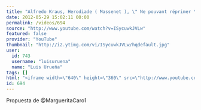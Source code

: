 ```yaml
---
title: "Alfredo Kraus, Herodiade ( Massenet ), \" Ne pouvant réprimer \", 1975"
date: 2012-05-29 15:02:11 00:00
permalink: /videos/694
source: "http://www.youtube.com/watch?v=ISycuwkJVLw"
featured: false
provider: "YouTube"
thumbnail: "http://i2.ytimg.com/vi/ISycuwkJVLw/hqdefault.jpg"
user:
  id: 743
  username: "luisuruena"
  name: "Luis Urueña"
tags: []
html: "<iframe width=\"640\" height=\"360\" src=\"http://www.youtube.com/embed/ISycuwkJVLw?wmode=transparent&fs=1&feature=oembed\" frameborder=\"0\" allowfullscreen></iframe>"
id: 694
---
```


Propuesta de @MargueritaCaro1